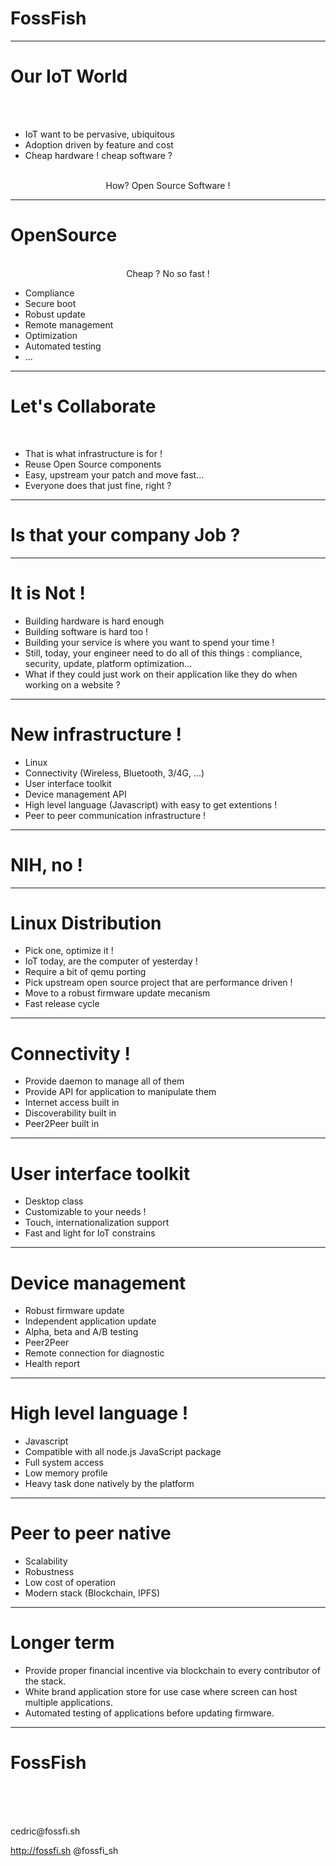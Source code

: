 <!-- $theme: gaia -->
<link rel="stylesheet" type="text/css" href="../themes/FossFish/theme.css"></link>


# Foss<span class="fish">Fish</span> 

---

# Our<span class="fish"> IoT World</span>

<br />
<br />

* IoT want to be pervasive, ubiquitous
* Adoption driven by feature and cost
* Cheap hardware ! cheap software ?

<br />
<div style="text-align: center">
How? Open Source Software !
</div>

---

# Open<span class="fish">Source</span>

<br />
<div style="text-align: center">
Cheap ? No so fast !
</div>

* Compliance
* Secure boot
* Robust update
* Remote management
* Optimization
* Automated testing
* ...

---

# Let's <span class="fish">Collaborate</span>

<br />

* That is what infrastructure is for !
* Reuse Open Source components
* Easy, upstream your patch and move fast...
* Everyone does that just fine, right ?

---


# Is that your company <span class="fish">Job</span>  ?

---

# It is <span class="fish">Not</span> !

* Building hardware is <span class=fish>hard</span> enough
* Building software is <span class=fish>hard</span> too !
* Building your service is where you want to spend <span class="fish">your</span> time !
* Still, today, your engineer need to do all of this things : compliance, security, update, platform optimization...
* What if they could just work on their application like they do when working on a website ?

---

# New <span class="fish">infrastructure</span> !

* Linux
* Connectivity (Wireless, Bluetooth, 3/4G, ...)
* User interface toolkit
* Device management API
* High level language (Javascript) with easy to get extentions !
* Peer to peer communication infrastructure !

---

# <span class="fish">NIH</span>, no  !

---

# Linux <span class="fish">Distribution</span>

* Pick one, optimize it !
* IoT today, are the computer of yesterday !
* Require a bit of qemu porting
* Pick upstream open source project that are performance driven !
* Move to a robust firmware update mecanism
* Fast release cycle

---

# Connectivity<span class="fish"> !</span>

* Provide daemon to manage all of them
* Provide API for application to manipulate them
* Internet access built in
* Discoverability built in
* Peer2Peer built in

---

# User <span class="fish">interface</span> toolkit

* Desktop class
* Customizable to your needs !
* Touch, internationalization support
* Fast and light for IoT constrains

---

# Device <span class="fish">management</span>

* Robust firmware update
* Independent application update
* Alpha, beta and A/B testing
* Peer2Peer
* Remote connection for diagnostic
* Health report

---

# High level <span class="fish">language</span> !

* Javascript
* Compatible with all node.js JavaScript package
* Full system access
* Low memory profile
* Heavy task done natively by the platform

---

# Peer to <span class="fish">peer</span> native

* Scalability
* Robustness
* Low cost of operation
* Modern stack (Blockchain, IPFS)

---

# Longer <span class="fish">term</span>

* Provide proper financial incentive via blockchain to every contributor of the stack.
* White brand application store for use case where screen can host multiple applications.
* Automated testing of applications before updating firmware.

---

# Foss<span class="fish">Fish</span> 

<br />
<br />
<br />

<p>cedric@fossfi.sh</p>

http://fossfi.sh
@fossfi_sh
